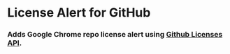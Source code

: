 # License Alert for GitHub

### Adds Google Chrome repo license alert using [Github Licenses API](https://developer.github.com/v3/licenses/). 
